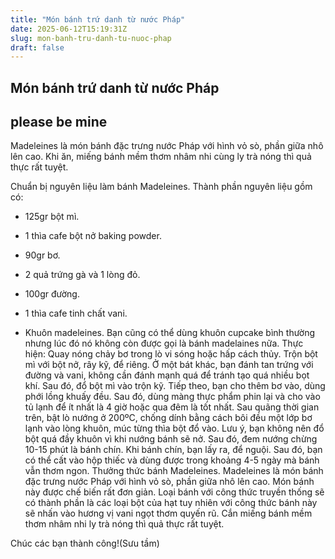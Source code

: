 ```yaml
---
title: "Món bánh trứ danh từ nước Pháp"
date: 2025-06-12T15:19:31Z
slug: mon-banh-tru-danh-tu-nuoc-phap
draft: false
---
```


## Món bánh trứ danh từ nước Pháp

## please be mine

Madeleines là món bánh đặc trưng nước Pháp với hình vỏ sò, phần giữa nhô lên cao. Khi ăn, miếng bánh mềm thơm nhâm nhi cùng ly trà nóng thì quả thực rất tuyệt.
 
Chuẩn bị nguyên liệu làm bánh Madeleines. Thành phần nguyên liệu gồm có: 
- 125gr bột mì.
- 1 thìa cafe bột nở baking powder.
- 90gr bơ.
- 2 quả trứng gà và 1 lòng đỏ.
- 100gr đường.
- 1 thìa cafe tinh chất vani.
 
- Khuôn madeleines. Bạn cũng có thể dùng khuôn cupcake bình thường nhưng lúc đó nó không còn được gọi là bánh madelaines nữa.
 Thực hiện:
Quay nóng chảy bơ trong lò vi sóng hoặc hấp cách thủy. Trộn bột mì với bột nở, rây kỹ, để riêng. Ở một bát khác, bạn đánh tan trứng với đường và vani, không cần đánh mạnh quá để tránh tạo quá nhiều bọt khí. Sau đó, đổ bột mì vào trộn kỹ.
 Tiếp theo, bạn cho thêm bơ vào, dùng phới lồng khuấy đều. Sau đó, dùng màng thực phẩm phin lại và cho vào tủ lạnh để ít nhất là 4 giờ hoặc qua đêm là tốt nhất.
 Sau quãng thời gian trên, bật lò nướng ở 200ºC, chống dính bằng cách bôi đều một lớp bơ lạnh vào lòng khuôn, múc từng thìa bột đổ vào. Lưu ý, bạn không nên đổ bột quá đầy khuôn vì khi nướng bánh sẽ nở. Sau đó, đem nướng chừng 10-15 phút là bánh chín.
 Khi bánh chín, bạn lấy ra, để nguội. Sau đó, bạn có thể cất vào hộp thiếc và dùng được trong khoảng 4-5 ngày mà bánh vẫn thơm ngon.
 Thưởng thức bánh Madeleines.
Madeleines là món bánh đặc trưng nước Pháp với hình vỏ sò, phần giữa nhô lên cao. Món bánh này được chế biến rất đơn giản. Loại bánh với công thức truyền thống sẽ có thành phần là các loại bột của hạt tuy nhiên với công thức bánh này sẽ nhấn vào hương vị vani ngọt thơm quyến rũ. Cắn miếng bánh mềm thơm nhâm nhi ly trà nóng thì quả thực rất tuyệt.
 
Chúc các bạn thành công!(Sưu tầm)